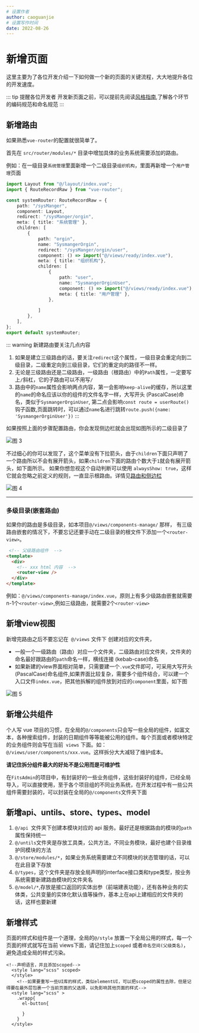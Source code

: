 ```yaml
---
# 设置作者
author: caoguanjie
# 设置写作时间
date: 2022-08-26
---
```


# 新增页面

这里主要为了各位开发介绍一下如何做一个新的页面的关键流程，大大地提升各位的开发速度。

::: tip 提醒各位开发者
开发新页面之前，可以提前先阅读[风格指南](/guide/style-guide),了解各个环节的编码规范和命名规范
:::

## 新增路由

如果熟悉` vue-router `的配置就很简单了。

首先在 `src/router/modules/*` 目录中增加具体的业务系统需要添加的路由。

例如：在一级目录`系统管理`里面新增一个二级目录`组织机构`，里面再新增一个`用户管理`页面

```ts
import Layout from "@/layout/index.vue";
import { RouteRecordRaw } from "vue-router";

const systemRouter: RouteRecordRaw = {
    path: "/sysManger",
    component: Layout,
    redirect: "/sysManger/orgin",
    meta: { title: "系统管理" },
    children: [
        {
            path: "orgin",
            name: "SysmangerOrgin",
            redirect: "/sysManger/orgin/user",
            component: () => import("@/views/ready/index.vue"),
            meta: { title: "组织机构"},
            children: [
                {
                    path: "user",
                    name: "SysmangerOrginUser",
                    component: () => import("@/views/ready/index.vue"),
                    meta: { title: "用户管理" },
                },
               
            ]
        },
    ],
};
export default systemRouter;

```

::: warning 新建路由要关注几点内容
1. 如果是建立三级路由的话，要关注`redirect`这个属性，一级目录会重定向到二级目录，二级重定向到三级目录，它们的重定向的路径不一样。
2. 无论是三级路由还是二级路由，一级路由（根路由）中的`Path`属性，一定要写上`/`斜杠，它的子路由可以不用写`/`
3. 路由中的`name`属性会影响两点内容，第一会影响`keep-alive`的缓存，所以这里的`name`的命名应该以你的组件的文件名字一样，大写开头 (PascalCase)命名，类似于`SysmangerOrginUser`, 第二点会影响`const route = userRoute()`钩子函数,页面跳转时，可以通过`name`名进行跳转`route.push({name: 'SysmangerOrginUser'})`
:::

如果按照上面的步骤配置路由，你会发现侧边栏就会出现如图所示的二级目录了

![图 3](/images/20220826055429.png)  

不过细心的你可以发现了，这个菜单没有下拉箭头，由于` children `下面只声明了一个路由所以不会有展开箭头，如果`children`下面的路由个数大于` 1 `就会有展开箭头，如下面所示。 如果你想忽视这个自动判断可以使用 `alwaysShow: true`，这样它就会忽略之前定义的规则，一直显示根路由。详情见[路由和侧边栏](/guide/router-and-nav.md#侧边栏)

![图 4](/images/20220826055713.png)  

---

### 多级目录(嵌套路由)


如果你的路由是多级目录，如本项目`@/views/components-manage/` 那样， 有三级路由嵌套的情况下，不要忘记还要手动在二级目录的根文件下添加一个`<router-view>`。
```html
 <!-- 父级路由组件  -->
<template>
  <div>
    <!-- xxx html 内容  -->
    <router-view />
  </div>
</template>
```
例如：`@/views/components-manage/index.vue`，原则上有多少级路由嵌套就需要n-1个`<router-view>`,例如三级路由，就需要2个`<router-view>`

## 新增view视图

新增完路由之后不要忘记在` @/views` 文件下 创建对应的文件夹，

* 一般一个一级路由（路由）对应一个文件夹，二级路由对应文件夹，文件夹的命名最好跟路由的`path`命名一样，横线连接 (kebab-case)命名
* 如果新建的view界面相对简单，只需要建一个`.vue`文件即可，可采用大写开头 (PascalCase)命名组件,如果界面比较复杂，需要多个组件结合，可以建一个入口文件`index.vue`，把其他拆解的组件放到对应的`component`里面，如下图
  
![图 5](/images/20220826061236.png)  


## 新增公共组件

个人写 vue 项目的习惯，在全局的` @/components `只会写一些全局的组件，如富文本，各种搜索组件，封装的日期组件等等能被公用的组件。每个页面或者模块特定的业务组件则会写在当前` views` 下面。如：`@/views/user/components/xxx.vue`。这样拆分大大减轻了维护成本。

**请记住拆分组件最大的好处不是公用而是可维护性**

在`FitsAdmin`的项目中，有封装好的一些业务组件，这些封装好的组件，已经全局导入，可以直接使用，至于各个项目组的不同业务系统，在开发过程中有一些公共组件需要封装的，可以封装在全局的` @/components `文件夹下面

## 新增api、untils、store、types、model

1. `@/api `文件夹下创建本模块对应的 api 服务。最好还是根据路由的模块的`path`属性保持统一
2. `@/untils`文件夹是存放工具类，公共方法，不同业务模块，最好也建个目录维护同模块的方法
3. `@/store/modules/*`，如果业务系统需要建立不同模块的状态管理的话，可以在此目录下存放
4. `@/types`，这个文件夹是存放全局声明的interface接口类和type类型，按业务系统需要新建路由模块的文件夹名
5. `@/model/*`,存放是接口返回的实体出参（前端建表功能），还有各种业务的实体类，公共变量的实体化默认值等操作，基本上在api上建相应的文件夹的话，这样也要新建


## 新增样式

页面的样式和组件是一个道理，全局的`@/style` 放置一下全局公用的样式，每一个页面的样式就写在当前 views下面，请记住加上`scoped` 或者`命名空间(父级类名)`，避免造成全局的样式污染。

```vue
<!--声明语言，并且添加scoped-->
  <style lang="scss" scoped>
  </style>
    <!--如果要重写一些UI库的样式，类似elementUI，可以把scoped的属性去除，但是记得要在最外层包裹一个当前页面的父选择，以免影响其他页面的样式-->
  <style lang="scss" >
    .wrapp{
      el-button{

      }
    }
  </style>
```